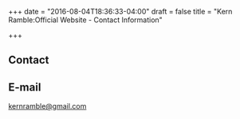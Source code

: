 +++
date = "2016-08-04T18:36:33-04:00"
draft = false
title = "Kern Ramble:Official Website - Contact Information"

+++

<h2>Contact</h2>

<div itemscope itemtype="http://schema.org/Person">
  <div itemprop="address" itemscope itemtype="http://schema.org/PostalAddress">

  <h2>E-mail</h2>
    <div>
      <a href="mailto:kernramble@gmail.com" itemprop="email">kernramble@gmail.com</a>
    </div>

</div>

